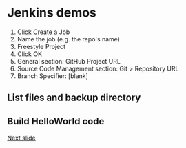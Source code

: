 # Jenkins demos

1. Click Create a Job
2. Name the job (e.g. the repo's name)
3. Freestyle Project
4. Click OK
5. General section: GitHub Project URL
6. Source Code Management section: Git > Repository URL
7. Branch Specifier: [blank]


## List files and backup directory


## Build HelloWorld code


[Next slide](sca.md)
